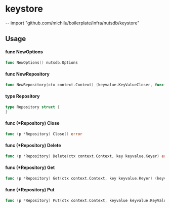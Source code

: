 # keystore
--
    import "github.com/michilu/boilerplate/infra/nutsdb/keystore"


## Usage

#### func  NewOptions

```go
func NewOptions() nutsdb.Options
```

#### func  NewRepository

```go
func NewRepository(ctx context.Context) (keyvalue.KeyValueCloser, func() error, error)
```

#### type Repository

```go
type Repository struct {
}
```


#### func (*Repository) Close

```go
func (p *Repository) Close() error
```

#### func (*Repository) Delete

```go
func (p *Repository) Delete(ctx context.Context, key keyvalue.Keyer) error
```

#### func (*Repository) Get

```go
func (p *Repository) Get(ctx context.Context, key keyvalue.Keyer) (keyvalue.KeyValuer, error)
```

#### func (*Repository) Put

```go
func (p *Repository) Put(ctx context.Context, keyvalue keyvalue.KeyValuer) error
```
